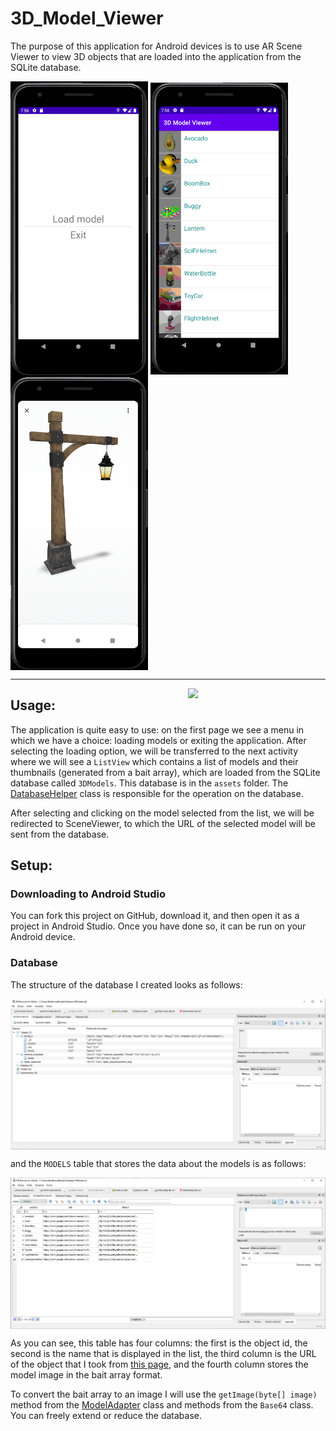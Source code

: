 # 3D_Model_Viewer

The purpose of this application for Android devices is to use AR Scene Viewer to view 3D objects that are loaded into the application from the SQLite database.

<img align="center" src="https://github.com/antek16x/3D_Model_Viewer/blob/master/3D_Model_Viewer_1.png" width="220"> <img align="center" src="https://github.com/antek16x/3D_Model_Viewer/blob/master/3D_Model_Viewer_2.png" width="220"> <img align="center" src="https://github.com/antek16x/3D_Model_Viewer/blob/master/3D_Model_Viewer_3.png" width="220">

_____

<img align="right" src="https://github.com/antek16x/3D_Model_Viewer/blob/master/Demo.gif" width="220">

## Usage:

The application is quite easy to use: on the first page we see a menu in which we have a choice: loading models or exiting the application. After selecting the loading option, we will be transferred to the next activity where we will see a `ListView` which contains a list of models and their thumbnails (generated from a bait array), which are loaded from the SQLite database called `3DModels`. This database is in the `assets` folder. The [DatabaseHelper](https://github.com/antek16x/3D_Model_Viewer/blob/master/app/src/main/java/com/example/a3dmodelviewer/DatabaseHelper.java) class is responsible for the operation on the database.

After selecting and clicking on the model selected from the list, we will be redirected to SceneViewer, to which the URL of the selected model will be sent from the database.

## Setup:

### Downloading to Android Studio

You can fork this project on GitHub, download it, and then open it as a project in Android Studio. Once you have done so, it can be run on your Android device.

### Database

The structure of the database I created looks as follows:

<img align="center" src="https://github.com/antek16x/3D_Model_Viewer/blob/master/3D_Model_Viewer_Database_1.png" width="1024">

and the `MODELS` table that stores the data about the models is as follows:

<img align="center" src="https://github.com/antek16x/3D_Model_Viewer/blob/master/3D_Model_Viewer_Database_2.png" width="1024">

As you can see, this table has four columns: the first is the object id, the second is the name that is displayed in the list, the third column is the URL of the object that I took from [this page](https://github.com/KhronosGroup/glTF-Sample-Models/tree/master/2.0), and the fourth column stores the model image in the bait array format.

To convert the bait array to an image I will use the `getImage(byte[] image)` method from the [ModelAdapter](https://github.com/antek16x/3D_Model_Viewer/blob/master/app/src/main/java/com/example/a3dmodelviewer/ModelAdapter.java) class and methods from the `Base64` class.
You can freely extend or reduce the database.
